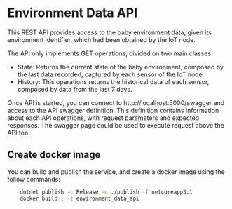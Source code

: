 # Environment Data API
This REST API provides access to the baby environment data, given its environment identifier, which had been obtained by the IoT node.

The API only implements GET operations, divided on two main classes:
* State: Returns the current state of the baby environment, composed by the last data recorded, captured by each sensor of the IoT node.
* History: This operations returns the historical data of each sensor, composed by data from the last 7 days.

Once API is started, you can connect to http://localhost:5000/swagger and access to the API swagger definition. This definition contains information about each API operations, with request parameters and expected responses. The swagger page could be used to execute request above the API too.

## Create docker image
You can build and publish the service, and create a docker image using the follow commands:
```bash
    dotnet publish -c Release -o ./publish -f netcoreapp3.1
    docker build . -t environment_data_api
```